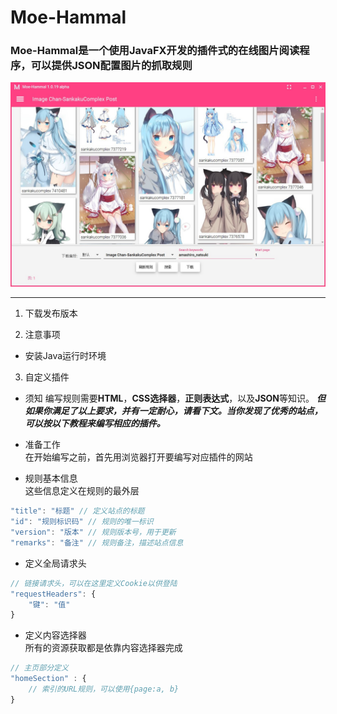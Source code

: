 # Moe-Hammal​ 
### Moe-Hammal是一个使用JavaFX开发的插件式的在线图片阅读程序，可以提供JSON配置图片的抓取规则
![Moe-Hammal](https://raw.githubusercontent.com/TsukiSeele/Moe-Hammal/master/simple/simple_0.jpg) 
***
1. 下载发布版本

2. 注意事项  
  - 安装Java运行时环境

3. 自定义插件
  - 须知
  编写规则需要**HTML**，**CSS选择器**，**正则表达式**，以及**JSON**等知识。
  ***但如果你满足了以上要求，并有一定耐心，请看下文。当你发现了优秀的站点，可以按以下教程来编写相应的插件。***

  - 准备工作  
在开始编写之前，首先用浏览器打开要编写对应插件的网站

  - 规则基本信息  
这些信息定义在规则的最外层
```js
"title": "标题" // 定义站点的标题
"id": "规则标识码" // 规则的唯一标识
"version": "版本" // 规则版本号，用于更新
"remarks": "备注" // 规则备注，描述站点信息
```
  - 定义全局请求头
```js
// 链接请求头，可以在这里定义Cookie以供登陆
"requestHeaders": {
    "键": "值"
} 
```
  - 定义内容选择器  
所有的资源获取都是依靠内容选择器完成
```js
// 主页部分定义
"homeSection" : {
    // 索引的URL规则，可以使用{page:a, b}
}

